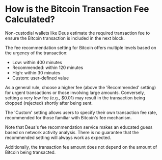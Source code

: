 # How is the Bitcoin Transaction Fee Calculated?

Non-custodial wallets like Deus estimate the required transaction fee to ensure the Bitcoin transaction is included in the next block.

The fee recommendation setting for Bitcoin offers multiple levels based on the urgency of the transaction:

- Low: within 400 minutes
- Recommended: within 120 minutes
- High: within 30 minutes
- Custom: user-defined value

As a general rule, choose a higher fee (above the 'Recommended' setting) for urgent transactions or those involving large amounts. Conversely, setting a very low fee (e.g., $0.01) may result in the transaction being dropped (rejected) shortly after being sent.

The 'Custom' setting allows users to specify their own transaction fee rate, recommended for those familiar with Bitcoin's fee mechanism.

Note that Deus's fee recommendation service makes an educated guess based on network activity analysis. There is no guarantee that the recommended setting will always work as expected.

Additionally, the transaction fee amount does not depend on the amount of Bitcoin being transacted.